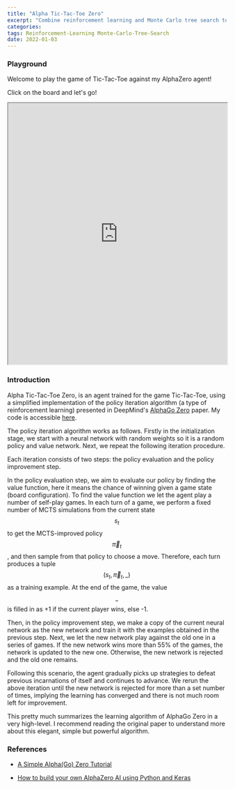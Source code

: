 ```yaml
---
title: "Alpha Tic-Tac-Toe Zero"
excerpt: "Combine reinforcement learning and Monte Carlo tree search together! That's amazing!"
categories:
tags: Reinforcement-Learning Monte-Carlo-Tree-Search
date: 2022-01-03
---
```


### Playground

Welcome to play the game of Tic-Tac-Toe against my AlphaZero agent!

Click on the board and let's go!

<iframe src="https://teyuanliu.github.io/tic-tac-toe/" title="Tic-Tac-Toe Game" height="600px" width="100%"></iframe>

### Introduction

Alpha Tic-Tac-Toe Zero, is an agent trained for the game Tic-Tac-Toe, using a simplified implementation of the policy iteration algorithm (a type of reinforcement learning) presented in DeepMind's [AlphaGo
Zero](https://deepmind.com/blog/article/alphago-zero-starting-scratch) paper. My code is accessible [here](https://github.com/Te-YuanLiu/alpha-zero).

The policy iteration algorithm works as follows. Firstly in the initialization stage, we start with a neural network with random weights so it is a random policy and value network. Next, we repeat the following iteration procedure.

Each iteration consists of two steps: the policy evaluation and the policy improvement step.

In the policy evaluation step, we aim to evaluate our policy by finding the value function, here it means the chance of winning given a game state (board configuration). To find the value function we let the agent play a number of self-play games. In each turn of a game, we perform a fixed number of MCTS simulations from the current state $$s_t$$ to get the MCTS-improved policy $$\vec \pi_t$$, and then sample from that policy to choose a move. Therefore, each turn produces a tuple $$(s_t, \vec \pi_t, \_)$$ as a training example. At the end of the game, the value $$\_$$ is filled in as +1 if the current player wins, else -1.

Then, in the policy improvement step, we make a copy of the current neural network as the new network and train it with the examples obtained in the previous step. Next, we let the new network play against the old one in a series of games. If the new network wins more than 55% of the games, the network is updated to the new one. Otherwise, the new network is rejected and the old one remains.

Following this scenario, the agent gradually picks up strategies to defeat previous incarnations of itself and continues to advance. We rerun the above iteration until the new network is rejected for more than a set number of times, implying the learning has converged and there is not much room left for improvement.

This pretty much summarizes the learning algorithm of AlphaGo Zero in a very high-level. I recommend reading the original paper to understand more about this elegant, simple but powerful algorithm.

### References

- [A Simple Alpha(Go) Zero Tutorial](https://web.stanford.edu/~surag/posts/alphazero.html)

- [How to build your own AlphaZero AI using Python and Keras](https://medium.com/applied-data-science/how-to-build-your-own-alphazero-ai-using-python-and-keras-7f664945c188)
